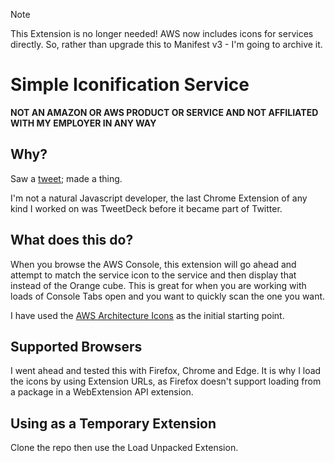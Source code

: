 > [!NOTE]  
> This Extension is no longer needed! AWS now includes icons for services directly. So,
> rather than upgrade this to Manifest v3 - I'm going to archive it.

# Simple Iconification Service

**NOT AN AMAZON OR AWS PRODUCT OR SERVICE AND NOT AFFILIATED WITH MY EMPLOYER IN ANY WAY**

## Why?

Saw a [tweet](https://twitter.com/6siiix/status/1233196479243665408); made a thing.

I'm not a natural Javascript developer, the last Chrome Extension of any kind
I worked on was TweetDeck before it became part of Twitter.

## What does this do?

When you browse the AWS Console, this extension will go ahead and attempt to
match the service icon to the service and then display that instead of the
Orange cube. This is great for when you are working with loads of Console Tabs
open and you want to quickly scan the one you want.

I have used the [AWS Architecture Icons](https://aws.amazon.com/architecture/icons/)
as the initial starting point.

## Supported Browsers

I went ahead and tested this with Firefox, Chrome and Edge. It is why I load
the icons by using Extension URLs, as Firefox doesn't support loading from a
package in a WebExtension API extension.

## Using as a Temporary Extension

Clone the repo then use the Load Unpacked Extension.
